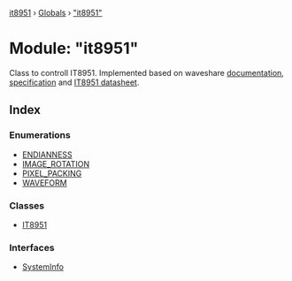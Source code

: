 [it8951](../README.md) › [Globals](../globals.md) › ["it8951"](_it8951_.md)

# Module: "it8951"

Class to controll IT8951. Implemented based on waveshare [documentation](https://www.waveshare.com/wiki/6inch_HD_e-Paper_HAT), [specification](https://www.waveshare.com/w/upload/c/c4/E-paper-mode-declaration.pdf) and [IT8951 datasheet](https://www.waveshare.net/w/upload/1/18/IT8951_D_V0.2.4.3_20170728.pdf).

## Index

### Enumerations

* [ENDIANNESS](../enums/_it8951_.endianness.md)
* [IMAGE_ROTATION](../enums/_it8951_.image_rotation.md)
* [PIXEL_PACKING](../enums/_it8951_.pixel_packing.md)
* [WAVEFORM](../enums/_it8951_.waveform.md)

### Classes

* [IT8951](../classes/_it8951_.it8951.md)

### Interfaces

* [SystemInfo](../interfaces/_it8951_.systeminfo.md)
